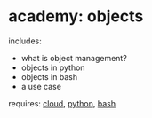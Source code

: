 # academy: objects

includes:
- what is object management?
- objects in python
- objects in bash
- a use case

requires: [cloud](./cloud.md), [python](./python.md), [bash](./bash.md)
